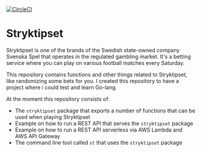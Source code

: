 [![CircleCI](https://circleci.com/gh/mikejoh/stryktipset.svg?style=svg)](https://circleci.com/gh/mikejoh/stryktipset)

# Stryktipset

Stryktipset is one of the brands of the Swedish state-owned company Svenska Spel that operates in the regulated gambling market. It's a betting service where you can play on
various football matches every Saturday.

This repository contains functions and other things related to Stryktipset, like randomizing some bets for you. I created this repository to have a project where i could test and learn Go-lang.

At the moment this repository consists of:

* The `stryktipset` package that exports a number of functions that can be used when playing Stryktipset
* Example on how to run a REST API that serves the `stryktipset` package
* Example on how to run a REST API serverless via AWS Lambda and AWS API Gateway
* The command line tool called `st` that uses the `stryktipset` package
